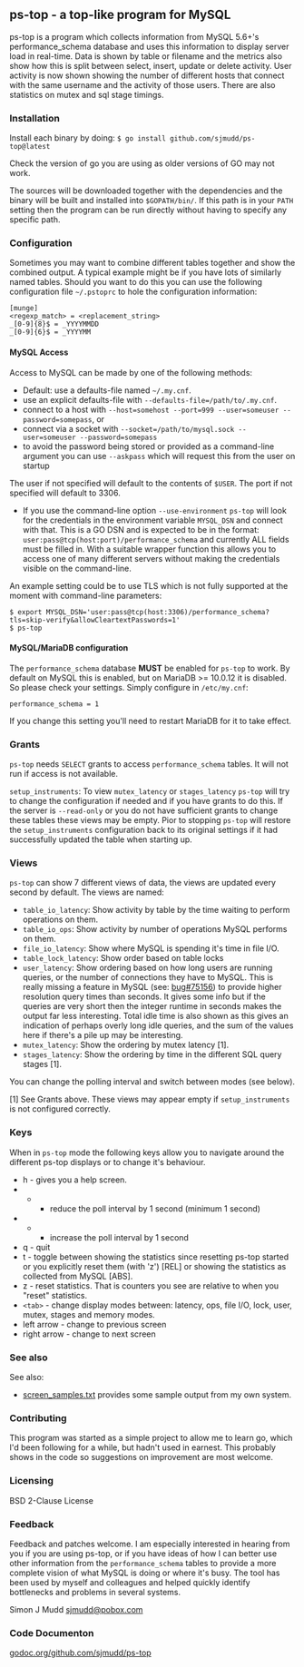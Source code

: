 ## ps-top - a top-like program for MySQL

ps-top is a program which collects information from MySQL 5.6+'s
performance_schema database and uses this information to display
server load in real-time. Data is shown by table or filename and
the metrics also show how this is split between select, insert,
update or delete activity.  User activity is now shown showing the
number of different hosts that connect with the same username and
the activity of those users.  There are also statistics on mutex
and sql stage timings.

### Installation

Install each binary by doing:
`$ go install github.com/sjmudd/ps-top@latest`

Check the version of go you are using as older versions of GO may
not work.

The sources will be downloaded together with the dependencies and
the binary will be built and installed into `$GOPATH/bin/`. If
this path is in your `PATH` setting then the program can be run
directly without having to specify any specific path.

### Configuration

Sometimes you may want to combine different tables together and show
the combined output. A typical example might be if you have lots
of similarly named tables. Should you want to do this you can
use the following configuration file `~/.pstoprc` to hole the
configuration information:

```
[munge]
<regexp_match> = <replacement_string>
_[0-9]{8}$ = _YYYYMMDD
_[0-9]{6}$ = _YYYYMM
```

#### MySQL Access

Access to MySQL can be made by one of the following methods:
* Default: use a defaults-file named `~/.my.cnf`.
* use an explicit defaults-file with `--defaults-file=/path/to/.my.cnf`.
* connect to a host with `--host=somehost --port=999 --user=someuser --password=somepass`, or
* connect via a socket with `--socket=/path/to/mysql.sock --user=someuser --password=somepass`
* to avoid the password being stored or provided as a command-line
  argument you can use `--askpass` which will request this from the
  user on startup

The user if not specified will default to the contents of `$USER`.
The port if not specified will default to 3306.

* If you use the command-line option `--use-environment` `ps-top`
will look for the credentials in the environment
variable `MYSQL_DSN` and connect with that.  This is a GO DSN and
is expected to be in the format:
`user:pass@tcp(host:port)/performance_schema` and currently ALL
fields must be filled in. With a suitable wrapper function this
allows you to access one of many different servers without making
the credentials visible on the command-line.

An example setting could be to use TLS which is not fully supported
at the moment with command-line parameters:


```
$ export MYSQL_DSN='user:pass@tcp(host:3306)/performance_schema?tls=skip-verify&allowCleartextPasswords=1'
$ ps-top
```

#### MySQL/MariaDB configuration

The `performance_schema` database **MUST** be enabled for `ps-top` to work.
By default on MySQL this is enabled, but on MariaDB >= 10.0.12 it is disabled.
So please check your settings. Simply configure in `/etc/my.cnf`:

`performance_schema = 1`

If you change this setting you'll need to restart MariaDB for it to take
effect.

### Grants

`ps-top` needs `SELECT` grants to access `performance_schema`
tables. It will not run if access is not available.

`setup_instruments`: To view `mutex_latency` or `stages_latency`
`ps-top` will try to change the configuration if needed and if you
have grants to do this.  If the server is `--read-only` or you do not
have sufficient grants to change these tables these views may be empty.
Pior to stopping `ps-top` will restore the `setup_instruments` configuration
back to its original settings if it had successfully updated the table
when starting up.

### Views

`ps-top` can show 7 different views of data, the views
are updated every second by default.  The views are named:

* `table_io_latency`: Show activity by table by the time waiting to perform operations on them.
* `table_io_ops`: Show activity by number of operations MySQL performs on them.
* `file_io_latency`: Show where MySQL is spending it's time in file I/O.
* `table_lock_latency`: Show order based on table locks
* `user_latency`: Show ordering based on how long users are running
queries, or the number of connections they have to MySQL. This is
really missing a feature in MySQL (see: [bug#75156](http://bugs.mysql.com/75156))
to provide higher resolution query times than seconds. It gives
some info but if the queries are very short then the integer runtime
in seconds makes the output far less interesting. Total idle time is also
shown as this gives an indication of perhaps overly long idle queries,
and the sum of the values here if there's a pile up may be interesting.
* `mutex_latency`: Show the ordering by mutex latency [1].
* `stages_latency`: Show the ordering by time in the different SQL query stages [1].

You can change the polling interval and switch between modes (see below).

[1] See Grants above. These views may appear empty if `setup_instruments` is not
configured correctly.

### Keys

When in `ps-top` mode the following keys allow you to navigate around the different ps-top displays or to change it's behaviour.

* h - gives you a help screen.
* - - reduce the poll interval by 1 second (minimum 1 second)
* + - increase the poll interval by 1 second
* q - quit
* t - toggle between showing the statistics since resetting ps-top started or you explicitly reset them (with 'z') [REL] or showing the statistics as collected from MySQL [ABS].
* z - reset statistics. That is counters you see are relative to when you "reset" statistics.
* `<tab>` - change display modes between: latency, ops, file I/O, lock, user, mutex, stages and memory modes.
* left arrow - change to previous screen
* right arrow - change to next screen

### See also

See also:
* [screen_samples.txt](https://github.com/sjmudd/ps-top/blob/master/screen_samples.txt) provides some sample output from my own system.

### Contributing

This program was started as a simple project to allow me to learn
go, which I'd been following for a while, but hadn't used in earnest.
This probably shows in the code so suggestions on improvement are
most welcome.

### Licensing

BSD 2-Clause License

### Feedback

Feedback and patches welcome. I am especially interested in hearing
from you if you are using ps-top, or if you have ideas of how I can
better use other information from the `performance_schema` tables
to provide a more complete vision of what MySQL is doing or where
it's busy.  The tool has been used by myself and colleagues and
helped quickly identify bottlenecks and problems in several systems.

Simon J Mudd
<sjmudd@pobox.com>

### Code Documenton
[godoc.org/github.com/sjmudd/ps-top](http://godoc.org/github.com/sjmudd/ps-top)
